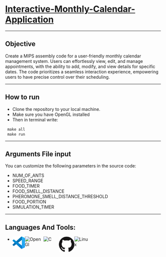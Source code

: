 # [Interactive-Monthly-Calendar-Application](Interactive-Monthly-Calendar-Application.pdf)
---
## Objective
Create a MIPS assembly code for a user-friendly monthly calendar management system. Users can effortlessly view, edit, and manage appointments, with the ability to add, modify, and view details for specific dates. The code prioritizes a seamless interaction experience, empowering users to have precise control over their scheduling.

---
 ## How to run

 - Clone the repository to your local machine.
 - Make sure you have OpenGL installed  
 - Then in terminal write: 
 ```
  make all
  make run
 ```
   
 ---
## Arguments File input
You can customize the following parameters in the source code:

- NUM_OF_ANTS 
- SPEED_RANGE 
- FOOD_TIMER 
- FOOD_SMELL_DISTANCE 
- PHEROMONE_SMELL_DISTANCE_THRESHOLD 
- FOOD_PORTION 
- SIMULATION_TIMER 
---
## Languages And Tools:

- <img align="left" alt="Visual Studio Code" width="40px" src="https://raw.githubusercontent.com/github/explore/80688e429a7d4ef2fca1e82350fe8e3517d3494d/topics/visual-studio-code/visual-studio-code.png" /> <img align="left" alt=  "OpenGl" width="60px" src="https://upload.wikimedia.org/wikipedia/commons/e/e9/Opengl-logo.svg" /><img align="left" alt="C" width="50px" src="https://user-images.githubusercontent.com/25181517/192106070-46255bcf-65e6-4c6b-a296-bf8d0d8fb2a7.png" /><img align="left" alt="GitHub" width="50px" src="https://raw.githubusercontent.com/github/explore/78df643247d429f6cc873026c0622819ad797942/topics/github/github.png" /> <img align="left" alt="Linux" width="50px" src="https://upload.wikimedia.org/wikipedia/commons/thumb/3/35/Tux.svg/800px-Tux.svg.png" /> 

<br/>
